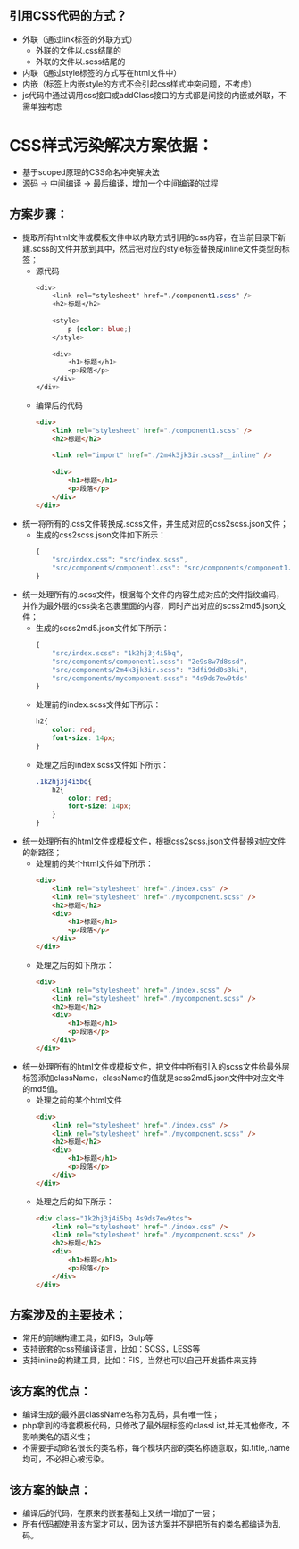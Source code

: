 ## 引用CSS代码的方式？
* 外联（通过link标签的外联方式）
    * 外联的文件以.css结尾的
    * 外联的文件以.scss结尾的
* 内联（通过style标签的方式写在html文件中）
* 内嵌（标签上内嵌style的方式不会引起css样式冲突问题，不考虑）
* js代码中通过调用css接口或addClass接口的方式都是间接的内嵌或外联，不需单独考虑


# CSS样式污染解决方案依据：
* 基于scoped原理的CSS命名冲突解决法
* 源码 -> 中间编译 -> 最后编译，增加一个中间编译的过程


## 方案步骤：
* 提取所有html文件或模板文件中以内联方式引用的css内容，在当前目录下新建.scss的文件并放到其中，然后把对应的style标签替换成inline文件类型的标签；
    * 源代码
        ```css
        <div>
            <link rel="stylesheet" href="./component1.scss" />
            <h2>标题</h2>
            
            <style>
                p {color: blue;}
            </style>
            
            <div>
                <h1>标题</h1>
                <p>段落</p>
            </div>
        </div>
        ```
    * 编译后的代码
        ```html
        <div>
            <link rel="stylesheet" href="./component1.scss" />
            <h2>标题</h2>
            
            <link rel="import" href="./2m4k3jk3ir.scss?__inline" />
            
            <div>
                <h1>标题</h1>
                <p>段落</p>
            </div>
        </div>
        ```
* 统一将所有的.css文件转换成.scss文件，并生成对应的css2scss.json文件；
    * 生成的css2scss.json文件如下所示：
        ```javascript
        {
            "src/index.css": "src/index.scss",
            "src/components/component1.css": "src/components/component1.scss"
        }
        ```
* 统一处理所有的.scss文件，根据每个文件的内容生成对应的文件指纹编码，并作为最外层的css类名包裹里面的内容，同时产出对应的scss2md5.json文件；
    * 生成的scss2md5.json文件如下所示：
        ```javascript
        {
            "src/index.scss": "1k2hj3j4i5bq",
            "src/components/component1.scss": "2e9s8w7d8ssd",
            "src/components/2m4k3jk3ir.scss": "3dfi9dd0s3ki",
            "src/components/mycomponent.scss": "4s9ds7ew9tds"
        }
        ```
    * 处理前的index.scss文件如下所示：
        ```css
        h2{
            color: red;
            font-size: 14px;
        }
        ```
    * 处理之后的index.scss文件如下所示：
        ```css
        .1k2hj3j4i5bq{
            h2{
                color: red;
                font-size: 14px;
            }
        }
        ```
* 统一处理所有的html文件或模板文件，根据css2scss.json文件替换对应文件的新路径；
    * 处理前的某个html文件如下所示：
        ```html
        <div>
            <link rel="stylesheet" href="./index.css" />
            <link rel="stylesheet" href="./mycomponent.scss" />
            <h2>标题</h2>
            <div>
                <h1>标题</h1>
                <p>段落</p>
            </div>
        </div>
        ```
    * 处理之后的如下所示：
        ```html
        <div>
            <link rel="stylesheet" href="./index.scss" />
            <link rel="stylesheet" href="./mycomponent.scss" />
            <h2>标题</h2>
            <div>
                <h1>标题</h1>
                <p>段落</p>
            </div>
        </div>
        ```
* 统一处理所有的html文件或模板文件，把文件中所有引入的scss文件给最外层标签添加className，className的值就是scss2md5.json文件中对应文件的md5值。
    * 处理之前的某个html文件
        ```html
        <div>
            <link rel="stylesheet" href="./index.css" />
            <link rel="stylesheet" href="./mycomponent.scss" />
            <h2>标题</h2>
            <div>
                <h1>标题</h1>
                <p>段落</p>
            </div>
        </div>
        ```
    * 处理之后的如下所示：
        ```html
        <div class="1k2hj3j4i5bq 4s9ds7ew9tds">
            <link rel="stylesheet" href="./index.css" />
            <link rel="stylesheet" href="./mycomponent.scss" />
            <h2>标题</h2>
            <div>
                <h1>标题</h1>
                <p>段落</p>
            </div>
        </div>
        ```

## 方案涉及的主要技术：
* 常用的前端构建工具，如FIS，Gulp等
* 支持嵌套的css预编译语言，比如：SCSS，LESS等
* 支持inline的构建工具，比如：FIS，当然也可以自己开发插件来支持


## 该方案的优点：
* 编译生成的最外层className名称为乱码，具有唯一性；
* php拿到的待套模板代码，只修改了最外层标签的classList,并无其他修改，不影响类名的语义性；
* 不需要手动命名很长的类名称，每个模块内部的类名称随意取，如.title,.name均可，不必担心被污染。


## 该方案的缺点：
* 编译后的代码，在原来的嵌套基础上又统一增加了一层；
* 所有代码都使用该方案才可以，因为该方案并不是把所有的类名都编译为乱码。



